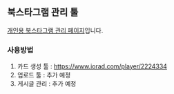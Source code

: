 ## 북스타그램 관리 툴
[개인용 북스타그램 관리 페이지](https://bookstagram-generator.vercel.app/)입니다.

### 사용방법
1. 카드 생성 툴 : https://www.iorad.com/player/2224334
2. 업로드 툴 : 추가 예정
3. 게시글 관리 : 추가 예정
